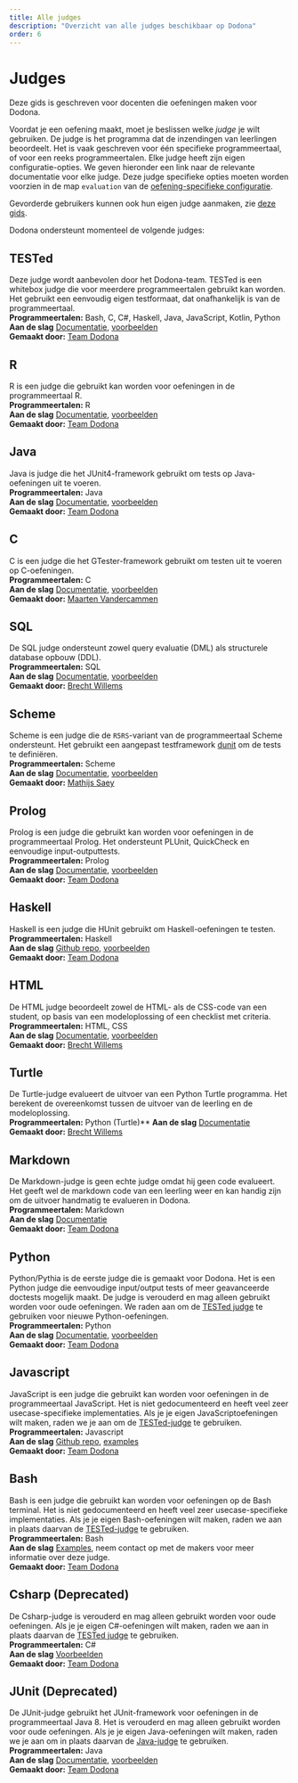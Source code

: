 ```yaml
---
title: Alle judges
description: "Overzicht van alle judges beschikbaar op Dodona"
order: 6
---
```


# Judges

Deze gids is geschreven voor docenten die oefeningen maken voor Dodona.

Voordat je een oefening maakt, moet je beslissen welke _judge_ je wilt gebruiken.
De judge is het programma dat de inzendingen van leerlingen beoordeelt.
Het is vaak geschreven voor één specifieke programmeertaal, of voor een reeks programmeertalen.
Elke judge heeft zijn eigen configuratie-opties.
We geven hieronder een link naar de relevante documentatie voor elke judge.
Deze judge specifieke opties moeten worden voorzien in de map `evaluation` van de [oefening-specifieke configuratie](/nl/references/exercise-directory-structure).

Gevorderde gebruikers kunnen ook hun eigen judge aanmaken, zie [deze gids](/nl/references/judges/creating-a-judge).

Dodona ondersteunt momenteel de volgende judges:

## TESTed
Deze judge wordt aanbevolen door het Dodona-team.
TESTed is een whitebox judge die voor meerdere programmeertalen gebruikt kan worden.
Het gebruikt een eenvoudig eigen testformaat, dat onafhankelijk is van de programmeertaal.\
**Programmeertalen:** Bash, C, C#, Haskell, Java, JavaScript, Kotlin, Python\
**Aan de slag** [Documentatie](/nl/references/tested#oefeningen-ontwerpen-voor-dodona), [voorbeelden](https://github.com/dodona-edu/universal-judge/tree/master/tests/exercises) \
**Gemaakt door:** [Team Dodona](mailto:dodona@ugent.be)

## R
R is een judge die gebruikt kan worden voor oefeningen in de programmeertaal R.\
**Programmeertalen:** R\
**Aan de slag** [Documentatie](https://github.com/dodona-edu/judge-r), [voorbeelden](https://github.com/dodona-edu/example-exercises/tree/master/R) \
**Gemaakt door:** [Team Dodona](mailto:dodona@ugent.be)

## Java
Java is judge die het JUnit4-framework gebruikt om tests op Java-oefeningen uit te voeren.\
**Programmeertalen:** Java\
**Aan de slag** [Documentatie](https://github.com/dodona-edu/judge-java), [voorbeelden](https://github.com/dodona-edu/judge-java/tree/master/examples) \
**Gemaakt door:** [Team Dodona](mailto:dodona@ugent.be)

## C
C is een judge die het GTester-framework gebruikt om testen uit te voeren op C-oefeningen.\
**Programmeertalen:** C\
**Aan de slag** [Documentatie](https://github.com/mvdcamme/C-Judge), [voorbeelden](https://github.com/mvdcamme/C-Judge/tree/master/example_exercises) \
**Gemaakt door:** [Maarten Vandercammen](mailto:mvdcamme@vub.ac.be)

## SQL
De SQL judge ondersteunt zowel query evaluatie (DML) als structurele database opbouw (DDL).\
**Programmeertalen:** SQL\
**Aan de slag** [Documentatie](https://github.com/dodona-edu/judge-sql), [voorbeelden](https://github.com/dodona-edu/example-exercises/tree/master/sql) \
**Gemaakt door:** [Brecht Willems](mailto:Brecht.Willems@UGent.be)

## Scheme
Scheme is een judge die de `R5RS`-variant van de programmeertaal Scheme ondersteunt. Het gebruikt een aangepast testframework [dunit](https://gitlab.soft.vub.ac.be/Structuur1/dodona-judge/-/tree/master/collects/dunit) om de tests te definiëren.\
**Programmeertalen:** Scheme \
**Aan de slag** [Documentatie](https://gitlab.soft.vub.ac.be/Structuur1/dodona-judge), [voorbeelden](https://gitlab.soft.vub.ac.be/Structuur1/dodona-judge/-/tree/master/example-exercises) \
**Gemaakt door:** [Mathijs Saey](mailto:scpi@dinf.vub.ac.be)

## Prolog
Prolog is een judge die gebruikt kan worden voor oefeningen in de programmeertaal Prolog.
Het ondersteunt PLUnit, QuickCheck en eenvoudige input-outputtests.\
**Programmeertalen:** Prolog\
**Aan de slag** [Documentatie](https://github.com/dodona-edu/judge-prolog), [voorbeelden](https://github.com/dodona-edu/example-exercises/tree/master/prolog) \
**Gemaakt door:** [Team Dodona](mailto:dodona@ugent.be)

## Haskell
Haskell is een judge die HUnit gebruikt om Haskell-oefeningen te testen. \
**Programmeertalen:** Haskell\
**Aan de slag** [Github repo](https://github.com/dodona-edu/judge-haskell), [voorbeelden](https://github.com/dodona-edu/example-exercises/tree/master/haskell) \
**Gemaakt door:** [Team Dodona](mailto:dodona@ugent.be)

## HTML
De HTML judge beoordeelt zowel de HTML- als de CSS-code van een student, op basis van een modeloplossing of een checklist met criteria.\
**Programmeertalen:** HTML, CSS\
**Aan de slag** [Documentatie](https://github.com/dodona-edu/judge-html), [voorbeelden](https://github.com/dodona-edu/example-exercises/tree/master/html) \
**Gemaakt door:** [Brecht Willems](mailto:Brecht.Willems@UGent.be)

## Turtle
De Turtle-judge evalueert de uitvoer van een Python Turtle programma. Het berekent de overeenkomst tussen de uitvoer van de leerling en de modeloplossing. \
**Programmeertalen:** Python (Turtle)**
**Aan de slag** [Documentatie](https://github.com/dodona-edu/judge-turtle) \
**Gemaakt door:** [Brecht Willems](mailto:Brecht.Willems@UGent.be)

## Markdown
De Markdown-judge is geen echte judge omdat hij geen code evalueert.
Het geeft wel de markdown code van een leerling weer en kan handig zijn om de uitvoer handmatig te evalueren in Dodona. \
**Programmeertalen:** Markdown\
**Aan de slag** [Documentatie](https://github.com/dodona-edu/judge-markdown) \
**Gemaakt door:** [Team Dodona](mailto:dodona@ugent.be)

## Python
Python/Pythia is de eerste judge die is gemaakt voor Dodona.
Het is een Python judge die eenvoudige input/output tests of meer geavanceerde doctests mogelijk maakt.
De judge is verouderd en mag alleen gebruikt worden voor oude oefeningen. We raden aan om de [TESTed judge](#tested) te gebruiken voor nieuwe Python-oefeningen.\
**Programmeertalen:** Python\
**Aan de slag** [Documentatie](/nl/references/judges/python-judge), [voorbeelden](https://github.com/dodona-edu/example-exercises/tree/master/python) \
**Gemaakt door:** [Team Dodona](mailto:dodona@ugent.be)

## Javascript
JavaScript is een judge die gebruikt kan worden voor oefeningen in de programmeertaal JavaScript.
Het is niet gedocumenteerd en heeft veel zeer usecase-specifieke implementaties.
Als je je eigen JavaScriptoefeningen wilt maken, raden we je aan om de [TESTed-judge](#tested) te gebruiken.\
**Programmeertalen:** Javascript\
**Aan de slag** [Github repo](https://github.com/dodona-edu/judge-javascript), [examples](https://github.com/dodona-edu/example-exercises/tree/master/javascript) \
**Gemaakt door:** [Team Dodona](mailto:dodona@ugent.be)

## Bash
Bash is een judge die gebruikt kan worden voor oefeningen op de Bash terminal.
Het is niet gedocumenteerd en heeft veel zeer usecase-specifieke implementaties.
Als je je eigen Bash-oefeningen wilt maken, raden we aan in plaats daarvan de [TESTed-judge](#tested) te gebruiken.\
**Programmeertalen:** Bash\
**Aan de slag** [Examples](https://github.com/dodona-edu/example-exercises/tree/master/bash), neem contact op met de makers voor meer informatie over deze judge. \
**Gemaakt door:** [Team Dodona](mailto:dodona@ugent.be)

## Csharp (Deprecated)
De Csharp-judge is verouderd en mag alleen gebruikt worden voor oude oefeningen.
Als je je eigen C#-oefeningen wilt maken, raden we aan in plaats daarvan de [TESTed judge](#tested) te gebruiken.\
**Programmeertalen:** C# \
**Aan de slag** [Voorbeelden](https://github.com/dodona-edu/example-exercises/tree/master/c%23) \
**Gemaakt door:** [Team Dodona](mailto:dodona@ugent.be)

## JUnit (Deprecated)
De JUnit-judge gebruikt het JUnit-framework  voor oefeningen in de programmeertaal Java 8.
Het is verouderd en mag alleen gebruikt worden voor oude oefeningen.
Als je je eigen Java-oefeningen wilt maken, raden we je aan om in plaats daarvan de [Java-judge](#java) te gebruiken. \
**Programmeertalen:** Java \
**Aan de slag** [Documentatie](https://github.com/dodona-edu/judge-java8), [voorbeelden](https://github.com/dodona-edu/example-exercises/tree/master/java) \
**Gemaakt door:** [Team Dodona](mailto:dodona@ugent.be)
